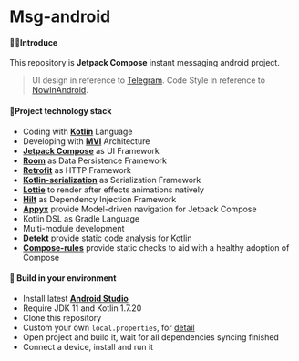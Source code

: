 # Msg-android

#### 🙋‍♂️Introduce

This repository is **Jetpack Compose** instant messaging android project.

> UI design in reference to [Telegram](https://github.com/DrKLO/Telegram).
> Code Style in reference to [NowInAndroid](https://github.com/android/nowinandroid).

#### 📙Project technology stack

- Coding with **[Kotlin](https://kotlinlang.org/)** Language
- Developing with **[MVI](https://developer.android.com/jetpack/compose/architecture#udf)**
  Architecture
- **[Jetpack Compose](https://developer.android.com/jetpack/compose)** as UI Framework
- **[Room](https://developer.android.com/training/data-storage/room)** as Data Persistence Framework
- **[Retrofit](https://square.github.io/retrofit/)** as HTTP Framework
- **[Kotlin-serialization](https://kotlinlang.org/docs/serialization.html)** as Serialization
  Framework
- **[Lottie](https://github.com/airbnb/lottie-android)** to render after effects animations natively
- **[Hilt](https://developer.android.com/training/dependency-injection/hilt-android)** as Dependency
  Injection Framework
- **[Appyx](https://github.com/bumble-tech/appyx)** provide Model-driven navigation for Jetpack
  Compose
- Kotlin DSL as Gradle Language
- Multi-module development
- **[Detekt](https://github.com/detekt/detekt)** provide static code analysis for Kotlin
- **[Compose-rules](https://github.com/twitter/compose-rules)** provide
  static checks to aid with a healthy adoption of Compose

#### 🎉 Build in your environment

- Install latest **[Android Studio](https://developer.android.com/studio)**
- Require JDK 11 and Kotlin 1.7.20
- Clone this repository
- Custom your own `local.properties`, for [detail](docs/custom_local_properties.md)
- Open project and build it, wait for all dependencies syncing finished
- Connect a device, install and run it
